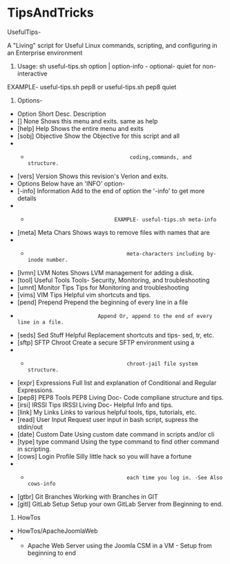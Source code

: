 # TipsAndTricks

UsefulTips-

A "Living" script for Useful Linux commands, scripting, and configuring in an Enterprise environment

1. Usage:
sh useful-tips.sh option | option-info - optional- quiet for non-interactive


EXAMPLE- useful-tips.sh pep8 or  useful-tips.sh pep8 quiet

1. Options-
-  Option	     Short Desc.	      Description
-  []	         None	             Shows this menu and exits. same as help
-  [help]	     Help             Shows the entire menu and exits
-  [sobj]	     Objective        Show the Objective for this script and all 
- -                                      coding,commands, and structure.
-  [vers]	     Version          Shows this revision's Verion and exits.
-  Options Below have an 'INFO' option-
-    [-info]	  Information      Add to the end of option the '-info' to get more details
- -                                 EXAMPLE- useful-tips.sh meta-info
-  [meta]	     Meta Chars       Shows ways to remove files with names that are 
- -                                     meta-characters including by-inode number.
-  [lvmn]	     LVM Notes        Shows LVM management for adding a disk.
-  [tool]	     Useful Tools     Tools- Security, Monitoring, and troubleshooting
-  [umnt]	     Monitor Tips     Tips for Monitoring and troubleshooting
-  [vims]	     VIM Tips         Helpful vim shortcuts and tips.
-  [pend]	     Prepend          Prepend the beginning of every line in a file 
-                               Append Or, append to the end of every line in a file.
-  [seds]	     Sed Stuff        Helpful Replacement shortcuts and tips- sed, tr, etc.
-  [sftp]	     SFTP Chroot      Create a secure SFTP environment using a 
- -                                     chroot-jail file system structure.
-  [expr]	     Expressions      Full list and explanation of Conditional and Regular Expressions.
-  [pep8]	     PEP8 Tools       PEP8 Living Doc- Code compliane structure and tips.
-  [irsi]	     IRSSI Tips       IRSSI Living Doc- Helpful Info and tips.
-  [link]            My Links         Links to various helpful tools, tips, tutorials, etc.
-  [read]            User Input       Request user input in bash script, supress the stdin/out
-  [date]            Custom Date      Using custom date command in scripts and/or cli
-  [type]            type command     Using the type command to find other command in scripting.
-  [cows]            Login Profile    Silly little hack so you will have a fortune
- -                                     each time you log in. -See Also cows-info
-  [gtbr]	     Git Branches     Working with Branches in GIT
-  [gitl]	     GitLab Setup     Setup your own GitLab Server from Beginning to end.

1. HowTos
-    HowTos/ApacheJoomlaWeb
- -    Apache Web Server using the Joomla CSM in a VM - Setup from beginning to end

